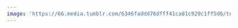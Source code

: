 ```yaml
---
image: 'https://66.media.tumblr.com/6346faddd76dfff41ca81c929c1ff5d6/tumblr_npy5qnskBV1tbdx3so1_1280.jpg'
---
```

